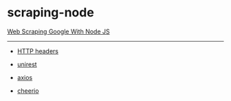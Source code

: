 # scraping-node

[Web Scraping Google With Node JS
](https://serpdog.io/blog/web-scraping-google-with-node-js)

<hr>

- [HTTP headers
  ](https://developer.mozilla.org/en-US/docs/Web/HTTP/Headers)

- [unirest](https://www.npmjs.com/package/unirest)

- [axios](https://axios-http.com/docs/intro)

- [cheerio](https://www.npmjs.com/package/cheerio)
